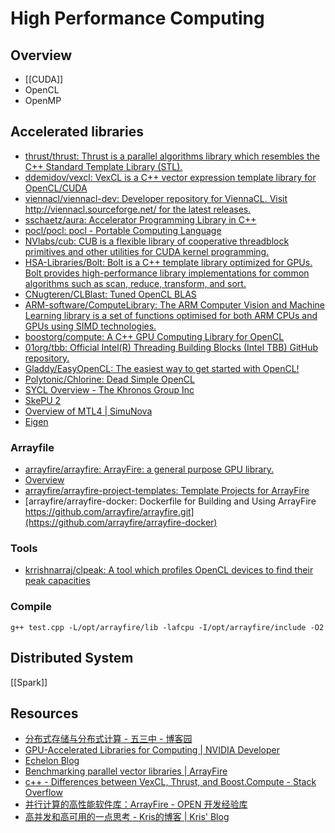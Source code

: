 # High Performance Computing

## Overview

- [[CUDA]]
- OpenCL
- OpenMP

## Accelerated libraries

- [thrust/thrust: Thrust is a parallel algorithms library which resembles the C++ Standard Template Library (STL).](https://github.com/thrust/thrust)
- [ddemidov/vexcl: VexCL is a C++ vector expression template library for OpenCL/CUDA](https://github.com/ddemidov/vexcl)
- [viennacl/viennacl-dev: Developer repository for ViennaCL. Visit http://viennacl.sourceforge.net/ for the latest releases.](https://github.com/viennacl/viennacl-dev)
- [sschaetz/aura: Accelerator Programming Library in C++](https://github.com/sschaetz/aura)
- [pocl/pocl: pocl - Portable Computing Language](https://github.com/pocl/pocl)
- [NVlabs/cub: CUB is a flexible library of cooperative threadblock primitives and other utilities for CUDA kernel programming.](https://github.com/NVlabs/cub)
- [HSA-Libraries/Bolt: Bolt is a C++ template library optimized for GPUs. Bolt provides high-performance library implementations for common algorithms such as scan, reduce, transform, and sort.](https://github.com/HSA-Libraries/Bolt)
- [CNugteren/CLBlast: Tuned OpenCL BLAS](https://github.com/CNugteren/CLBlast)
- [ARM-software/ComputeLibrary: The ARM Computer Vision and Machine Learning library is a set of functions optimised for both ARM CPUs and GPUs using SIMD technologies.](https://github.com/ARM-software/ComputeLibrary)
- [boostorg/compute: A C++ GPU Computing Library for OpenCL](https://github.com/boostorg/compute)
- [01org/tbb: Official Intel(R) Threading Building Blocks (Intel TBB) GitHub repository.](https://github.com/01org/tbb)
- [Gladdy/EasyOpenCL: The easiest way to get started with OpenCL!](https://github.com/Gladdy/EasyOpenCL)
- [Polytonic/Chlorine: Dead Simple OpenCL](https://github.com/Polytonic/Chlorine)
- [SYCL Overview - The Khronos Group Inc](https://www.khronos.org/sycl)
- [SkePU 2](https://www.ida.liu.se/labs/pelab/skepu/)
- [Overview of MTL4 | SimuNova](http://www.simunova.com/de/node/24)
- [Eigen](http://eigen.tuxfamily.org/index.php?title=Main_Page)

### Arrayfile

- [arrayfire/arrayfire: ArrayFire: a general purpose GPU library.](https://github.com/arrayfire/arrayfire)
- [Overview](http://arrayfire.org/docs/index.htm)
- [arrayfire/arrayfire-project-templates: Template Projects for ArrayFire](https://github.com/arrayfire/arrayfire-project-templates)
- [arrayfire/arrayfire-docker: Dockerfile for Building and Using ArrayFire https://github.com/arrayfire/arrayfire.git](https://github.com/arrayfire/arrayfire-docker)

### Tools

- [krrishnarraj/clpeak: A tool which profiles OpenCL devices to find their peak capacities](https://github.com/krrishnarraj/clpeak)

### Compile

    g++ test.cpp -L/opt/arrayfire/lib -lafcpu -I/opt/arrayfire/include -O2

## Distributed System

[[Spark]]

## Resources

- [分布式存储与分布式计算 - 五三中 - 博客园](http://www.cnblogs.com/cxzdy/p/5338596.html)
- [GPU-Accelerated Libraries for Computing | NVIDIA Developer](https://developer.nvidia.com/gpu-accelerated-libraries)
- [Echelon Blog](http://www.soa-world.de/echelon/2014/04/c-accelerator-libraries.html)
- [Benchmarking parallel vector libraries | ArrayFire](http://arrayfire.com/benchmarking-parallel-vector-libraries/)
- [c++ - Differences between VexCL, Thrust, and Boost.Compute - Stack Overflow](http://stackoverflow.com/questions/20154179/differences-between-vexcl-thrust-and-boost-compute)
- [并行计算的高性能软件库：ArrayFire - OPEN 开发经验库](http://m.open-open.com/m/lib/view/1415890274039.html)
- [高并发和高可用的一点思考 - Kris的博客 | Kris' Blog](http://kriszhang.com/high_performance/)
